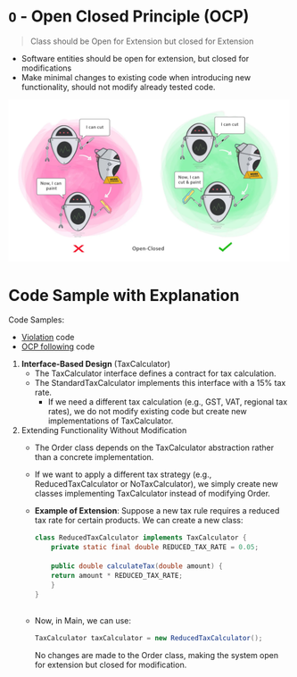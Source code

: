 # ```O``` - Open Closed Principle (OCP)

> Class should be Open for Extension but closed for Extension


- Software entities should be open for extension, but closed for modifications
- Make minimal changes to existing code when introducing new functionality, should not modify already tested code.

![open-close.png](../../images/open-closed.png)
  


# Code Sample with Explanation

Code Samples:
- [Violation](../../code/solidPrinciples/OpenClosed/OpenClosedViolation.java) code
- [OCP following](../../code/solidPrinciples/OpenClosed/OpenClosedFixed.java) code


1. **Interface-Based Design** (TaxCalculator)
    - The TaxCalculator interface defines a contract for tax calculation.
    - The StandardTaxCalculator implements this interface with a 15% tax rate. 
      - If we need a different tax calculation (e.g., GST, VAT, regional tax rates), we do not modify existing code but create new implementations of TaxCalculator.
2. Extending Functionality Without Modification
   - The Order class depends on the TaxCalculator abstraction rather than a concrete implementation.
   - If we want to apply a different tax strategy (e.g., ReducedTaxCalculator or NoTaxCalculator), we simply create new classes implementing TaxCalculator instead of modifying Order.
   


   - **Example of Extension**: 
   Suppose a new tax rule requires a reduced tax rate for certain products. We can create a new class:
      ```java
      class ReducedTaxCalculator implements TaxCalculator {
          private static final double REDUCED_TAX_RATE = 0.05;
          
          public double calculateTax(double amount) {
          return amount * REDUCED_TAX_RATE;
          }
      }
                
      ```
        
   - Now, in Main, we can use:
      ```java
      TaxCalculator taxCalculator = new ReducedTaxCalculator();
     ```
      No changes are made to the Order class, making the system open for extension but closed for modification.
